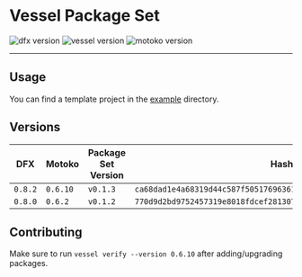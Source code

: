 # Vessel Package Set

![dfx version](https://img.shields.io/badge/dfx-v0.8.4-blue)
![vessel version](https://img.shields.io/badge/vessel-v0.6.2-blue)
![motoko version](https://img.shields.io/badge/motoko-v0.6.22-blue)

---

## Usage

You can find a template project in the [example](./example) directory.

## Versions

| DFX     | Motoko   | Package Set Version | Hash |
|---------|----------|---------------------|------|
| `0.8.2` | `0.6.10` | `v0.1.3`            | `ca68dad1e4a68319d44c587f505176963615d533b8ac98bdb534f37d1d6a5b47` |
| `0.8.0` | `0.6.2`  | `v0.1.2`            | `770d9d2bd9752457319e8018fdcef2813073e76e0637b1f37a7f761e36e1dbc2` |

## Contributing

Make sure to run `vessel verify --version 0.6.10` after adding/upgrading packages.
